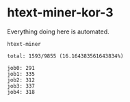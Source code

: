 # htext-miner-kor-3

Everything doing here is automated.

```
htext-miner

total: 1593/9855 (16.164383561643834%)

job0: 291
job1: 335
job2: 312
job3: 337
job4: 318
```